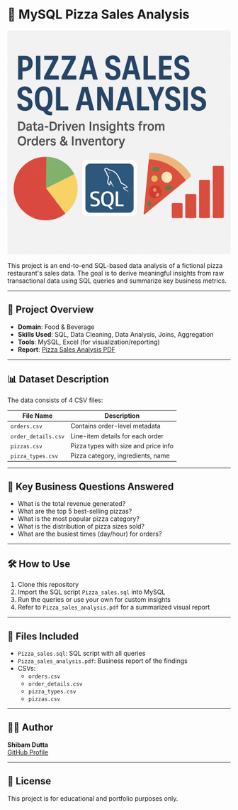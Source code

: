 # 🍕 MySQL Pizza Sales Analysis

![Project Banner](./thumbnail.png)

This project is an end-to-end SQL-based data analysis of a fictional pizza restaurant's sales data. The goal is to derive meaningful insights from raw transactional data using SQL queries and summarize key business metrics.

---

## 📌 Project Overview

- **Domain**: Food & Beverage
- **Skills Used**: SQL, Data Cleaning, Data Analysis, Joins, Aggregation
- **Tools**: MySQL, Excel (for visualization/reporting)
- **Report**: [Pizza Sales Analysis PDF](Pizza_sales_analysis.pdf)

---

## 📊 Dataset Description

The data consists of 4 CSV files:

| File Name          | Description                          |
|--------------------|--------------------------------------|
| `orders.csv`       | Contains order-level metadata        |
| `order_details.csv`| Line-item details for each order     |
| `pizzas.csv`       | Pizza types with size and price info |
| `pizza_types.csv`  | Pizza category, ingredients, name    |

---

## 🎯 Key Business Questions Answered

- What is the total revenue generated?
- What are the top 5 best-selling pizzas?
- What is the most popular pizza category?
- What is the distribution of pizza sizes sold?
- What are the busiest times (day/hour) for orders?

---

## 🛠️ How to Use

1. Clone this repository
2. Import the SQL script `Pizza_sales.sql` into MySQL
3. Run the queries or use your own for custom insights
4. Refer to `Pizza_sales_analysis.pdf` for a summarized visual report

---

## 📎 Files Included

- `Pizza_sales.sql`: SQL script with all queries
- `Pizza_sales_analysis.pdf`: Business report of the findings
- CSVs:
  - `orders.csv`
  - `order_details.csv`
  - `pizza_types.csv`
  - `pizzas.csv`

---

## 👨‍💻 Author

**Shibam Dutta**  
[GitHub Profile](https://github.com/shibamdutta99)

---

## 📜 License

This project is for educational and portfolio purposes only.

